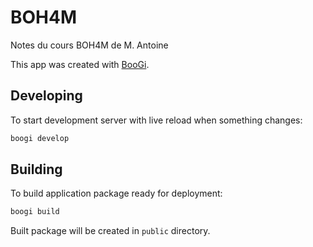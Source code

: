 # BOH4M

Notes du cours BOH4M de M. Antoine

This app was created with [BooGi](https://boogi.netlify.app).

## Developing

To start development server with live reload when something changes:

```bash
boogi develop
```

## Building

To build application package ready for deployment:

```bash
boogi build
```

Built package will be created in `public` directory.